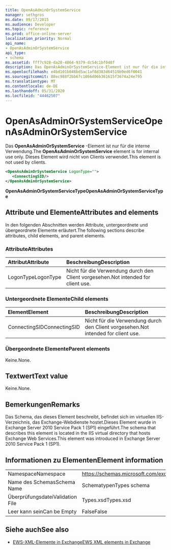 ```yaml
---
title: OpenAsAdminOrSystemService
manager: sethgros
ms.date: 09/17/2015
ms.audience: Developer
ms.topic: reference
ms.prod: office-online-server
localization_priority: Normal
api_name:
- OpenAsAdminOrSystemService
api_type:
- schema
ms.assetid: fff7c928-da28-4864-9379-dc54c1bf048f
description: Das OpenAsAdminOrSystemService-Element ist nur für die interne Verwendung. Dieses Element wird nicht von Clients verwendet.
ms.openlocfilehash: e4bd101b048bd5ac1af8d383d64519b9ed6f0041
ms.sourcegitcommit: 88ec988f2bb67c1866d06b361615f3674a24e795
ms.translationtype: MT
ms.contentlocale: de-DE
ms.lasthandoff: 05/31/2020
ms.locfileid: "44462507"
---
```

# <a name="openasadminorsystemservice"></a><span data-ttu-id="6840f-104">OpenAsAdminOrSystemService</span><span class="sxs-lookup"><span data-stu-id="6840f-104">OpenAsAdminOrSystemService</span></span>

<span data-ttu-id="6840f-105">Das **OpenAsAdminOrSystemService** -Element ist nur für die interne Verwendung.</span><span class="sxs-lookup"><span data-stu-id="6840f-105">The **OpenAsAdminOrSystemService** element is for internal use only.</span></span> <span data-ttu-id="6840f-106">Dieses Element wird nicht von Clients verwendet.</span><span class="sxs-lookup"><span data-stu-id="6840f-106">This element is not used by clients.</span></span> 
  
```XML
<OpenAsAdminOrSystemService LogonType="">
   <ConnectingSID/>
</OpenAsAdminOrSystemService>
```

 <span data-ttu-id="6840f-107">**OpenAsAdminOrSystemServiceType**</span><span class="sxs-lookup"><span data-stu-id="6840f-107">**OpenAsAdminOrSystemServiceType**</span></span>
## <a name="attributes-and-elements"></a><span data-ttu-id="6840f-108">Attribute und Elemente</span><span class="sxs-lookup"><span data-stu-id="6840f-108">Attributes and elements</span></span>

<span data-ttu-id="6840f-109">In den folgenden Abschnitten werden Attribute, untergeordnete und übergeordnete Elemente erläutert.</span><span class="sxs-lookup"><span data-stu-id="6840f-109">The following sections describe attributes, child elements, and parent elements.</span></span>
  
### <a name="attributes"></a><span data-ttu-id="6840f-110">Attribute</span><span class="sxs-lookup"><span data-stu-id="6840f-110">Attributes</span></span>

|<span data-ttu-id="6840f-111">**Attribut**</span><span class="sxs-lookup"><span data-stu-id="6840f-111">**Attribute**</span></span>|<span data-ttu-id="6840f-112">**Beschreibung**</span><span class="sxs-lookup"><span data-stu-id="6840f-112">**Description**</span></span>|
|:-----|:-----|
|<span data-ttu-id="6840f-113">LogonType</span><span class="sxs-lookup"><span data-stu-id="6840f-113">LogonType</span></span>  <br/> |<span data-ttu-id="6840f-114">Nicht für die Verwendung durch den Client vorgesehen.</span><span class="sxs-lookup"><span data-stu-id="6840f-114">Not intended for client use.</span></span>  <br/> |
   
### <a name="child-elements"></a><span data-ttu-id="6840f-115">Untergeordnete Elemente</span><span class="sxs-lookup"><span data-stu-id="6840f-115">Child elements</span></span>

|<span data-ttu-id="6840f-116">**Element**</span><span class="sxs-lookup"><span data-stu-id="6840f-116">**Element**</span></span>|<span data-ttu-id="6840f-117">**Beschreibung**</span><span class="sxs-lookup"><span data-stu-id="6840f-117">**Description**</span></span>|
|:-----|:-----|
|<span data-ttu-id="6840f-118">ConnectingSID</span><span class="sxs-lookup"><span data-stu-id="6840f-118">ConnectingSID</span></span>  <br/> |<span data-ttu-id="6840f-119">Nicht für die Verwendung durch den Client vorgesehen.</span><span class="sxs-lookup"><span data-stu-id="6840f-119">Not intended for client use.</span></span>  <br/> |
   
### <a name="parent-elements"></a><span data-ttu-id="6840f-120">Übergeordnete Elemente</span><span class="sxs-lookup"><span data-stu-id="6840f-120">Parent elements</span></span>

<span data-ttu-id="6840f-121">Keine.</span><span class="sxs-lookup"><span data-stu-id="6840f-121">None.</span></span>
  
## <a name="text-value"></a><span data-ttu-id="6840f-122">Textwert</span><span class="sxs-lookup"><span data-stu-id="6840f-122">Text value</span></span>

<span data-ttu-id="6840f-123">Keine.</span><span class="sxs-lookup"><span data-stu-id="6840f-123">None.</span></span>
  
## <a name="remarks"></a><span data-ttu-id="6840f-124">Bemerkungen</span><span class="sxs-lookup"><span data-stu-id="6840f-124">Remarks</span></span>

<span data-ttu-id="6840f-125">Das Schema, das dieses Element beschreibt, befindet sich im virtuellen IIS-Verzeichnis, das Exchange-Webdienste hostet.Dieses Element wurde in Exchange Server 2010 Service Pack 1 (SP1) eingeführt.</span><span class="sxs-lookup"><span data-stu-id="6840f-125">The schema that describes this element is located in the IIS virtual directory that hosts Exchange Web Services.This element was introduced in Exchange Server 2010 Service Pack 1 (SP1).</span></span>
  
## <a name="element-information"></a><span data-ttu-id="6840f-126">Informationen zu Elementen</span><span class="sxs-lookup"><span data-stu-id="6840f-126">Element information</span></span>

|||
|:-----|:-----|
|<span data-ttu-id="6840f-127">Namespace</span><span class="sxs-lookup"><span data-stu-id="6840f-127">Namespace</span></span>  <br/> |https://schemas.microsoft.com/exchange/services/2006/types  <br/> |
|<span data-ttu-id="6840f-128">Name des Schemas</span><span class="sxs-lookup"><span data-stu-id="6840f-128">Schema Name</span></span>  <br/> |<span data-ttu-id="6840f-129">Schematypen</span><span class="sxs-lookup"><span data-stu-id="6840f-129">Types schema</span></span>  <br/> |
|<span data-ttu-id="6840f-130">Überprüfungsdatei</span><span class="sxs-lookup"><span data-stu-id="6840f-130">Validation File</span></span>  <br/> |<span data-ttu-id="6840f-131">Types.xsd</span><span class="sxs-lookup"><span data-stu-id="6840f-131">Types.xsd</span></span>  <br/> |
|<span data-ttu-id="6840f-132">Leer kann sein</span><span class="sxs-lookup"><span data-stu-id="6840f-132">Can be Empty</span></span>  <br/> |<span data-ttu-id="6840f-133">False</span><span class="sxs-lookup"><span data-stu-id="6840f-133">False</span></span>  <br/> |
   
## <a name="see-also"></a><span data-ttu-id="6840f-134">Siehe auch</span><span class="sxs-lookup"><span data-stu-id="6840f-134">See also</span></span>



- [<span data-ttu-id="6840f-135">EWS-XML-Elemente in Exchange</span><span class="sxs-lookup"><span data-stu-id="6840f-135">EWS XML elements in Exchange</span></span>](ews-xml-elements-in-exchange.md)

